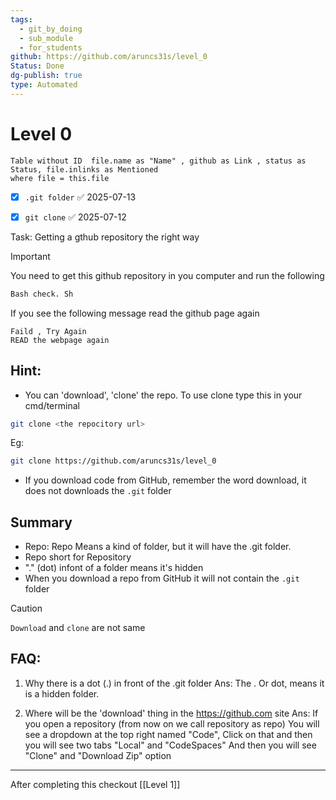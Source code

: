 ```yaml
---
tags:
  - git_by_doing
  - sub_module
  - for_students
github: https://github.com/aruncs31s/level_0
Status: Done
dg-publish: true
type: Automated
---
```

# Level 0 

```dataview
Table without ID  file.name as "Name" , github as Link , status as Status, file.inlinks as Mentioned
where file = this.file

```
- [x] `.git folder` ✅ 2025-07-13
- [x] `git clone` ✅ 2025-07-12



Task: Getting a gthub repository the right way

> [!IMPORTANT]
> You need to get this github repository in you computer and run the following
>
> ```bash
> Bash check. Sh
> ```
>
> If you see the following message read the github page again
>
> ```
> Faild , Try Again
> READ the webpage again
> ```

## Hint:

- You can 'download', 'clone' the repo.
  To use clone type this in your cmd/terminal

```bash
git clone <the repocitory url>
```

Eg:

```bash
git clone https://github.com/aruncs31s/level_0
```

- If you download code from GitHub, remember the word download, it does not downloads the `.git` folder

## Summary

- Repo: Repo Means a kind of folder, but it will have the .git folder.
- Repo short for Repository
- "." (dot) infont of a folder means it's hidden
- When you download a repo from GitHub it will not contain the `.git` folder

> [!CAUTION]
> `Download` and `clone` are not same

## FAQ:

1. Why there is a dot (.) in front of the .git folder
   Ans: The . Or dot, means it is a hidden folder.

2. Where will be the 'download' thing in the https://github.com site
   Ans: If you open a repository (from now on we call repository as repo)
   You will see a dropdown at the top right named "Code",
   Click on that and then you will see two tabs "Local" and "CodeSpaces"
   And then you will see "Clone" and "Download Zip" option
---
After completing this checkout [[Level 1]]